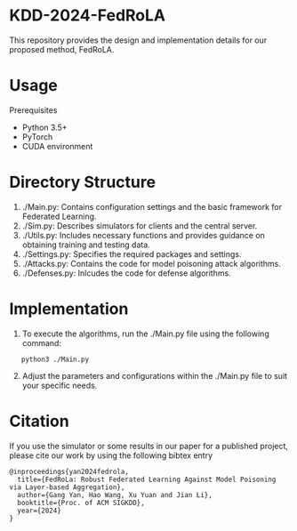 # KDD-2024-FedRoLA

This repository provides the design and implementation details for our proposed method, FedRoLA.

# Usage

Prerequisites
- Python 3.5+
- PyTorch
- CUDA environment

# Directory Structure

1. ./Main.py: Contains configuration settings and the basic framework for Federated Learning.
2. ./Sim.py: Describes simulators for clients and the central server.
3. ./Utils.py: Includes necessary functions and provides guidance on obtaining training and testing data.
4. ./Settings.py: Specifies the required packages and settings.
5. ./Attacks.py: Contains the code for model poisoning attack algorithms.
6. ./Defenses.py: Inlcudes the code for defense algorithms.

# Implementation

1. To execute the algorithms, run the ./Main.py file using the following command:
```
   python3 ./Main.py
```

2. Adjust the parameters and configurations within the ./Main.py file to suit your specific needs.

# Citation

If you use the simulator or some results in our paper for a published project, please cite our work by using the following bibtex entry

```
@inproceedings{yan2024fedrola,
  title={FedRoLa: Robust Federated Learning Against Model Poisoning via Layer-based Aggregation},
  author={Gang Yan, Hao Wang, Xu Yuan and Jian Li},
  booktitle={Proc. of ACM SIGKDD},
  year={2024}
}
```
